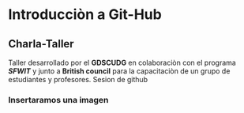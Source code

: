 
# Introducciòn a Git-Hub

## Charla-Taller

Taller desarrollado por el **GDSCUDG** en colaboraciòn con el programa _**SFWIT**_ y junto a **British council** para la capacitaciòn de un grupo de estudiantes y profesores.
    Sesion de github

### Insertaramos una imagen